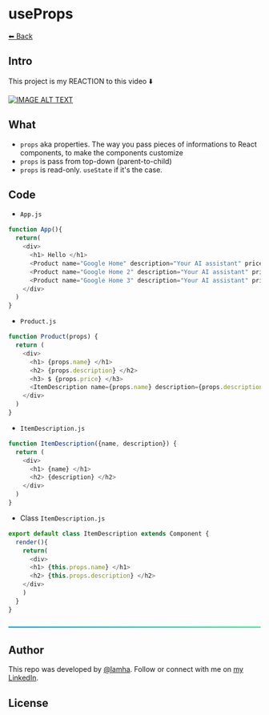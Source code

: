 # useProps

[⬅ Back](../README.md)

## Intro 
This project is my REACTION to this video ⬇️

<div>
  <a href="https://www.youtube.com/watch?v=kHJSNFU7H4U"><img src="https://img.youtube.com/vi/kHJSNFU7H4U/0.jpg" alt="IMAGE ALT TEXT"></a>
</div>

## What 
- `props` aka properties. The way you pass pieces of informations to React components, to make the components customize 
- `props` is pass from top-down (parent-to-child)
- `props` is read-only. `useState` if it's the case.

## Code 
- `App.js`
```js
function App(){
  return(
    <div>
      <h1> Hello </h1>
      <Product name="Google Home" description="Your AI assistant" price={19.99}>
      <Product name="Google Home 2" description="Your AI assistant" price={19.99}>
      <Product name="Google Home 3" description="Your AI assistant" price={19.99}>
    </div>
  )
}
```

- `Product.js`
```js
function Product(props) {
  return (
    <div>
      <h1> {props.name} </h1>
      <h2> {props.description} </h2>
      <h3> $ {props.price} </h3>
      <ItemDescription name={props.name} description={props.description}>
    </div>
  )
}
```

- `ItemDescription.js`
```js
function ItemDescription({name, description}) {
  return (
    <div>
      <h1> {name} </h1>
      <h2> {description} </h2>
    </div>
  )
}
```

- Class `ItemDescription.js`
```js
export default class ItemDescription extends Component {
  render(){
    return(
      <div>
      <h1> {this.props.name} </h1>
      <h2> {this.props.description} </h2>
    </div>
    )
  }
}
```

<p><img type="separator" height=8px width="100%" src="https://github.com/HaLamUs/nft-drop/blob/main/assets/aqua.png"></p>

## Author

This repo was developed by [@lamha](https://github.com/HaLamUs). 
Follow or connect with me on [my LinkedIn](https://www.linkedin.com/in/lamhacs). 

## License
